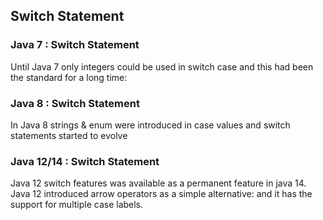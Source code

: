 ## Switch Statement

### Java 7 : Switch Statement
Until Java 7 only integers could be used in switch case and this had been the standard for a long time:

### Java 8 : Switch Statement
In Java 8 strings & enum were introduced in case values and switch statements started to evolve

### Java 12/14 : Switch Statement 
Java 12 switch features was available as a permanent feature in java 14. 
Java 12 introduced arrow operators as a simple alternative: and it has the support for multiple case labels. 
